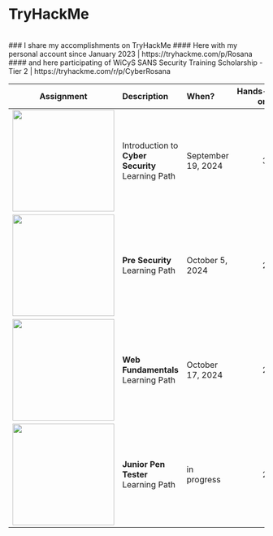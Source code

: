# TryHackMe
<br>
### I share my accomplishments on TryHackMe
#### Here with my personal account since January 2023 |  https://tryhackme.com/p/Rosana
#### and here participating of WiCyS SANS Security Training Scholarship - Tier 2 | https://tryhackme.com/r/p/CyberRosana



| Assignment                                  | Description                | When?     | Hands-on |
| :-----------------------------------------: | :------------------------- | :-------- | --------: | 
| <img src="https://tryhackme-certificates.s3-eu-west-1.amazonaws.com/THM-FBOHY0UAVD.png" width="200"/> | Introduction to<br>**Cyber Security** Learning Path | September 19, 2024 | 3 | 
| <img src="https://tryhackme-certificates.s3-eu-west-1.amazonaws.com/THM-1GBA9ROYFI.png" width="200"/> | **Pre Security** Learning Path | October 5, 2024 | 2 | 
|  <img src="https://tryhackme-certificates.s3-eu-west-1.amazonaws.com/THM-SLADXNEMGJ.png" width="200"/> | **Web Fundamentals** Learning Path | October 17, 2024 | 2 | 
|  <img src="" width="200"/> | **Junior Pen Tester** Learning Path | in progress | 2 | 
